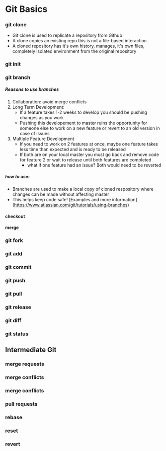 
# Git Basics

### git clone
- Git clone is used to replicate a repository from Github
- A clone copies an existing repo this is not a file-based interaction
- A cloned repository has it's own history, manages, it's own files, completely isolated environment from the original repository
### git init

### git branch
##### Reasons to use branches
1. Collaboration: avoid merge conflicts
2. Long Term Development: 
    - If a feature takes 1-2 weeks to develop you should be pushing changes as you work
    - Pushing this developement to master ruins the opportunity for someone else to work on a new feature or revert to an old version in case of issues
3. Multiple Feature Development 
    - If you need to work on 2 features at once, maybe one feature takes less time than expected and is ready to be released
    - If both are on your local master you must go back and remove code for feature 2 or wait to release until both features are completed
        - what if one feature had an issue? Both would need to be reverted
##### how to use:
- Branches are used to make a local copy of cloned respository where changes can be made without affecting master
- This helps keep code safe!
[Examples and more information] (https://www.atlassian.com/git/tutorials/using-branches)


#### checkout
#### merge
### git fork
### git add
### git commit
### git push
### git pull
### git release
### git diff
### git status

## Intermediate Git
### merge requests
### merge conflicts
### merge conflicts
### pull requests
### rebase
### reset
### revert

